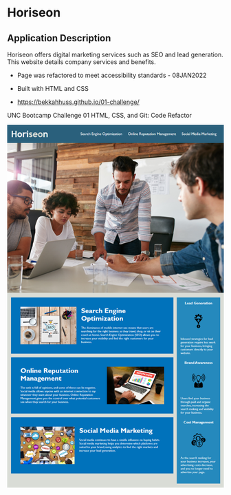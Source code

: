 # Horiseon

## Application Description 

Horiseon offers digital marketing services such as SEO and lead generation. 
This website details company services and benefits.

* Page was refactored to meet accessibility standards - 08JAN2022 

* Built with HTML and CSS 

* https://bekkahhuss.github.io/01-challenge/

UNC Bootcamp Challenge 01 HTML, CSS, and Git: Code Refactor

![Horiseon Screenshot](/assets/images/horiseon-screenshot.png)

